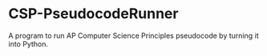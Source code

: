 # CSP-PseudocodeRunner
A program to run AP Computer Science Principles pseudocode by turning it into Python.
